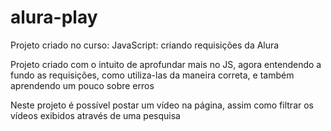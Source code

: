 # alura-play
Projeto criado no curso: JavaScript: criando requisições da Alura

Projeto criado com o intuito de aprofundar mais no JS, agora entendendo a fundo as requisições, como utiliza-las da maneira correta, e também aprendendo um pouco sobre erros

Neste projeto é possível postar um vídeo na página, assim como filtrar os vídeos exibidos através de uma pesquisa
